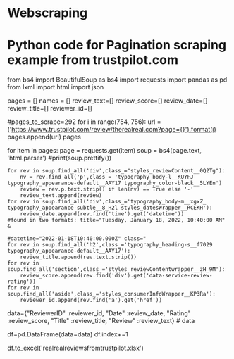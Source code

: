 # Webscraping
# Python code for Pagination scraping example from trustpilot.com 

from bs4 import BeautifulSoup as bs4
import requests
import pandas as pd
from lxml import html
import json

pages = []
names = []
review_text=[]
review_score=[]
review_date=[]
review_title=[]
reviewer_id=[]

#pages_to_scrape=292
for i in range(754, 756):
    url = ('https://www.trustpilot.com/review/therealreal.com?page={}').format(i)
    pages.append(url)
pages

for item in pages:
    page = requests.get(item)
    soup = bs4(page.text, 'html.parser')
    #print(soup.prettify())              

    for rev in soup.find_all('div',class_="styles_reviewContent__0Q2Tg"):
        nv = rev.find_all('p',class_= 'typography_body-l__KUYFJ typography_appearance-default__AAY17 typography_color-black__5LYEn')
        review = rev.p.text.strip() if len(nv) == True else '-'
        review_text.append(review)
    for rev in soup.find_all('div',class_='typography_body-m__xgxZ_ typography_appearance-subtle__8_H2l styles_datesWrapper__RCEKH'):
        review_date.append(rev.find('time').get('datetime'))           #found in two formats: title="Tuesday, January 18, 2022, 10:40:00 AM" & 
                                                                       #datetime="2022-01-18T10:40:00.000Z" class="
    for rev in soup.find_all('h2',class_='typography_heading-s__f7029 typography_appearance-default__AAY17'):
        review_title.append(rev.text.strip())
    for rev in soup.find_all('section',class_='styles_reviewContentwrapper__zH_9M'):
        review_score.append(rev.find('div').get('data-service-review-rating'))
    for rev in soup.find_all('aside',class_='styles_consumerInfoWrapper__KP3Ra'):
        reviewer_id.append(rev.find('a').get('href'))

data={"ReviewerID" :reviewer_id, "Date" :review_date, "Rating" :review_score, "Title" :review_title, "Review" :review_text}      #
data

df=pd.DataFrame(data=data)
df.index+=1

df.to_excel('realrealreviewsfromtrustpilot.xlsx')
